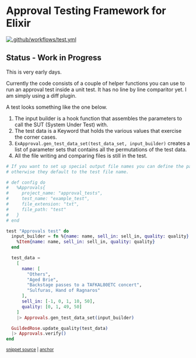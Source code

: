 # Approval Testing Framework for Elixir
[![.github/workflows/test.yml](../../actions/workflows/test.yml/badge.svg)](../../actions/workflows/test.yml)


## Status - Work in Progress  

This is very early days.

Currently the code consists of a couple of helper functions you can use to run an approval test inside a unit test.  It has no line by line comparitor yet.  I am simply using a diff plugin.

A test looks something like the one below.

1. The input builder is a hook function that assembles the parameters to call the SUT (System Under Test) with.
1. The test data is a Keyword that holds the various values that exercise the corner cases.
1. `ExApproval.gen_test_data_set(test_data_set, input_builder)` creates a list of parameter sets that contains all the permutations of the test data. 
1. All the file writing and comparing files is still in the test.

<!-- snippet: guilded_rose_example -->
<a id='snippet-guilded_rose_example'></a>
```exs
# If you want to set up special output file names you can define the parts here
# otherwise they default to the test file name.

# def config do
#   %Approvals{
#     project_name: "approval_tests",
#     test_name: "example_test",
#     file_extension: "txt",
#     file_path: "test"
#   }
# end

test "Approvals test" do
  input_builder = fn %{name: name, sell_in: sell_in, quality: quality} ->
    %Item{name: name, sell_in: sell_in, quality: quality}
  end

  test_data =
    [
      name: [
        "Others",
        "Aged Brie",
        "Backstage passes to a TAFKAL80ETC concert",
        "Sulfuras, Hand of Ragnaros"
      ],
      sell_in: [-1, 0, 1, 10, 50],
      quality: [0, 1, 49, 50]
    ]
    |> Approvals.gen_test_data_set(input_builder)

  GuildedRose.update_quality(test_data)
  |> Approvals.verify()
end
```
<sup><a href='/test/example_test.exs#L14-L50' title='Snippet source file'>snippet source</a> | <a href='#snippet-guilded_rose_example' title='Start of snippet'>anchor</a></sup>
<!-- endSnippet -->
